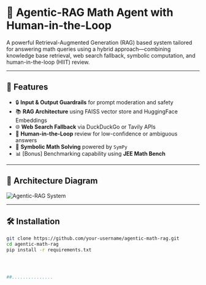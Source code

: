 
# 🤖 Agentic-RAG Math Agent with Human-in-the-Loop

A powerful Retrieval-Augmented Generation (RAG) based system tailored for answering math queries using a hybrid approach—combining knowledge base retrieval, web search fallback, symbolic computation, and human-in-the-loop (HIIT) review.

---

## 📌 Features

- 🔒 **Input & Output Guardrails** for prompt moderation and safety
- 📚 **RAG Architecture** using FAISS vector store and HuggingFace Embeddings
- 🌐 **Web Search Fallback** via DuckDuckGo or Tavily APIs
- 🤝 **Human-in-the-Loop** review for low-confidence or ambiguous answers
- 🧮 **Symbolic Math Solving** powered by `SymPy`
- 📊 [Bonus] Benchmarking capability using **JEE Math Bench**

---

## 🧠 Architecture Diagram

![Agentic-RAG System](A_flowchart_illustrates_an_Agentic-RAG_System_arch.png)

---

## 🛠️ Installation

```bash
git clone https://github.com/your-username/agentic-math-rag.git
cd agentic-math-rag
pip install -r requirements.txt




##...............

